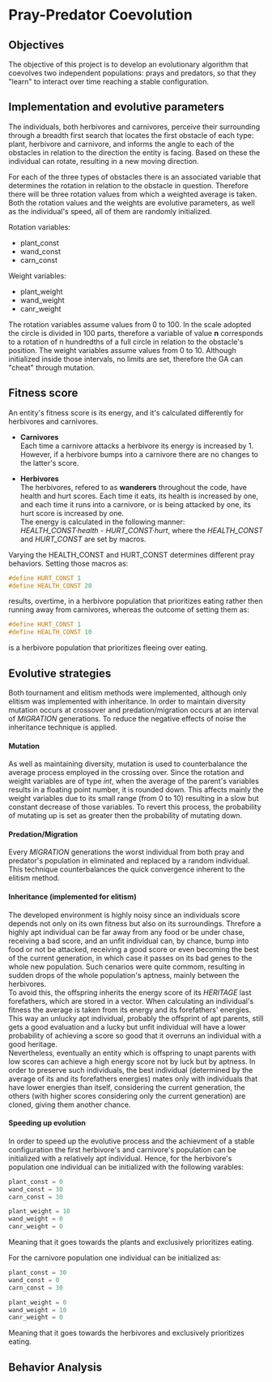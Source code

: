 # Pray-Predator Coevolution

## Objectives

The objective of this project is to develop an evolutionary algorithm that coevolves two independent
populations: prays and predators, so that they "learn" to interact over time reaching a stable configuration.

## Implementation and evolutive parameters

The individuals, both herbivores and carnivores, perceive their surrounding through a breadth first search that 
locates the first obstacle of each type: plant, herbivore and carnivore, and informs the angle to each of the obstacles 
in relation to the direction the entity is facing. Based on these the individual can rotate, resulting in a new moving 
direction.

For each of the three types of obstacles there is an associated variable that determines the rotation in relation to the
obstacle in question. Therefore there will be three rotation values from which a weighted average is taken. Both the rotation values and 
the weights are evolutive parameters, as well as the individual's speed, all of them are randomly initialized.

Rotation variables:
- plant_const
- wand_const
- carn_const

Weight variables:
- plant_weight
- wand_weight
- canr_weight

The rotation variables assume values from 0 to 100. In the scale adopted the circle is divided in 100 parts, therefore
a variable of value __n__ corresponds to a rotation of n hundredths of a full circle in relation to the obstacle's position. The weight variables assume values from 0 to 10. Although initialized inside those intervals, no limits are set, therefore the GA can "cheat" through mutation.

## Fitness score

An entity's fitness score is its energy, and it's calculated differently for herbivores and carnivores.

- __Carnivores__
<br/>Each time a carnivore attacks a herbivore its energy is increased by 1. However, if a herbivore bumps into a carnivore
there are no changes to the latter's score.

- __Herbivores__
<br/>The herbivores, refered to as __wanderers__ throughout the code, have health and hurt scores. Each time it eats, its health is increased by one, and each time it runs into a carnivore, or is being attacked by one, its hurt score is increased by one.
<br/>The energy is calculated in the following manner:  _HEALTH\_CONST·health - HURT\_CONST·hurt_, where the _HEALTH_CONST_ and _HURT_CONST_ are set by macros.

Varying the HEALTH_CONST and HURT_CONST determines different pray behaviors. Setting those macros as: 
```cpp
#define HURT_CONST 1
#define HEALTH_CONST 20
```
results, overtime, in a herbivore population that prioritizes eating rather then running away from carnivores, whereas
the outcome of setting them as:
```cpp
#define HURT_CONST 1
#define HEALTH_CONST 10
```
is a herbivore population that prioritizes fleeing over eating.

## Evolutive strategies

Both tournament and elitism methods were implemented, although only elitism was implemented with inheritance. In order to maintain diversity mutation occurs at crossover and predation/migration occurs at an interval of _MIGRATION_ generations.
To reduce the negative effects of noise the inheritance technique is applied.

#### Mutation

As well as maintaining diversity, mutation is used to counterbalance the average process employed in the crossing over.
Since the rotation and weight variables are of type _int_, when the average of the parent's variables results in a floating point number, it is rounded down. This affects mainly the weight variables due to its small range (from 0 to 10)
resulting in a slow but constant decrease of those variables. To revert this process, the probability of mutating up is set as greater then the probability of mutating down.

#### Predation/Migration

Every _MIGRATION_ generations the worst individual from both pray and predator's population in eliminated and replaced by a random individual. This technique counterbalances the quick convergence inherent to the elitism method.

#### Inheritance (implemented for elitism)

The developed environment is highly noisy since an individuals score depends not only on its own fitness but also on its surroundings. Threfore a highly apt individual can be far away from any food or be under chase, receiving a bad score, and an unfit individual can, by chance, bump into food or not be attacked, receiving a good score or even becoming the best of the current generation, in which case it passes on its bad genes to the whole new population.
Such cenarios were quite commom, resulting in sudden drops of the whole population's aptness, mainly between the herbivores. <br/>To avoid this, the offspring inherits the energy score of its _HERITAGE_ last forefathers, which are stored in a vector.
When calculating an individual's fitness the average is taken from its energy and its forefathers' energies.
<br/>This way an unlucky apt individual, probably the offsprint of apt parents, still gets a good evaluation and a lucky but unfit individual will have a lower probability of achieving a score so good that it overruns an individual with a good heritage.
<br/>Nevertheless, eventually an entity which is offspring to unapt parents with low scores can achieve a high energy score not by luck but by aptness. In order to preserve such individuals, the best individual (determined by the average of its and its forefathers energies) mates only with individuals that have lower energies than itself, considering the current generation, the others (with higher scores considering only the current generation) are cloned, giving them another chance.


#### Speeding up evolution

In order to speed up the evolutive process and the achievment of a stable configuration the first herbivore's and carnivore's population can be initialized with a relatively apt individual.
Hence, for the herbivore's population one individual can be initialized with the following varables:
```cpp
plant_const = 0
wand_const = 30
carn_const = 30

plant_weight = 10
wand_weight = 0
canr_weight = 0
```
Meaning that it goes towards the plants and exclusively prioritizes eating.

For the carnivore population one individual can be initialized as:
```cpp
plant_const = 30
wand_const = 0
carn_const = 30

plant_weight = 0
wand_weight = 10
canr_weight = 0
```
Meaning that it goes towards the herbivores and exclusively prioritizes eating.

## Behavior Analysis
